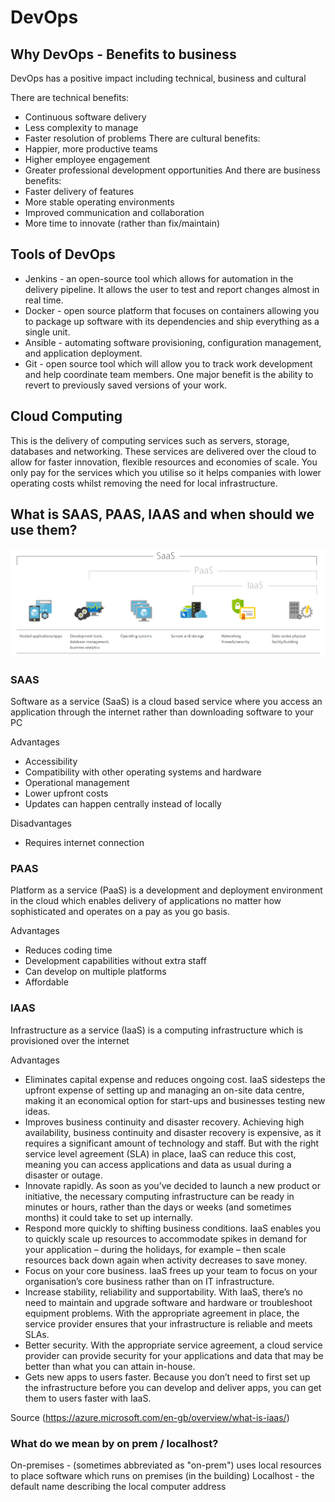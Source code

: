 # DevOps


## Why DevOps - Benefits to business

DevOps has a positive impact including technical, business and cultural 

There are technical benefits:
- Continuous software delivery
- Less complexity to manage
- Faster resolution of problems
There are cultural benefits:
- Happier, more productive teams
- Higher employee engagement
- Greater professional development opportunities
And there are business benefits:
- Faster delivery of features
- More stable operating environments
- Improved communication and collaboration
- More time to innovate (rather than fix/maintain)

## Tools of DevOps
- Jenkins - an open-source tool which allows for automation in the delivery pipeline. It allows the user to test and report changes almost in real time.
- Docker - open source platform that focuses on containers allowing you to package up software with its dependencies and ship everything as a single unit.
- Ansible - automating software provisioning, configuration management, and application deployment.
- Git - open source tool which will allow you to track work development and help coordinate team members. One major benefit is the ability to revert to previously saved versions of your work.
## Cloud Computing
This is the delivery of computing services such as servers, storage, databases and networking. These services are delivered over the cloud to allow for faster innovation, flexible resources and economies of scale. You only pay for the services which you utilise so it helps companies with lower operating costs whilst removing the need for local infrastructure.

## What is SAAS, PAAS, IAAS and when should we use them?
![](as_a_service.png)

### SAAS
Software as a service (SaaS) is a cloud based service where you access an application through the internet rather than downloading software to your PC

Advantages 
- Accessibility
- Compatibility with other operating systems and hardware
- Operational management
- Lower upfront costs
- Updates can happen centrally instead of locally

Disadvantages
- Requires internet connection

### PAAS
Platform as a service (PaaS) is a development and deployment environment in the cloud which enables delivery of applications no matter how sophisticated and operates on a pay as you go basis.

Advantages
- Reduces coding time
- Development capabilities without extra staff
- Can develop on multiple platforms
- Affordable

### IAAS
Infrastructure as a service (IaaS) is a computing infrastructure which is provisioned over the internet

Advantages
- Eliminates capital expense and reduces ongoing cost. IaaS sidesteps the upfront expense of setting up and managing an on-site data centre, making it an economical option for start-ups and businesses testing new ideas.
- Improves business continuity and disaster recovery. Achieving high availability, business continuity and disaster recovery is expensive, as it requires a significant amount of technology and staff. But with the right service level agreement (SLA) in place, IaaS can reduce this cost, meaning you can access applications and data as usual during a disaster or outage.
- Innovate rapidly. As soon as you’ve decided to launch a new product or initiative, the necessary computing infrastructure can be ready in minutes or hours, rather than the days or weeks (and sometimes months) it could take to set up internally.
- Respond more quickly to shifting business conditions. IaaS enables you to quickly scale up resources to accommodate spikes in demand for your application – during the holidays, for example – then scale resources back down again when activity decreases to save money.
- Focus on your core business. IaaS frees up your team to focus on your organisation’s core business rather than on IT infrastructure.
- Increase stability, reliability and supportability. With IaaS, there’s no need to maintain and upgrade software and hardware or troubleshoot equipment problems. With the appropriate agreement in place, the service provider ensures that your infrastructure is reliable and meets SLAs.
- Better security. With the appropriate service agreement, a cloud service provider can provide security for your applications and data that may be better than what you can attain in-house.
- Gets new apps to users faster. Because you don’t need to first set up the infrastructure before you can develop and deliver apps, you can get them to users faster with IaaS.

Source (https://azure.microsoft.com/en-gb/overview/what-is-iaas/)


### What do we mean by on prem / localhost?
On-premises - (sometimes abbreviated as "on-prem") uses local resources to place software which runs on premises (in the building)
Localhost - the default name describing the local computer address

